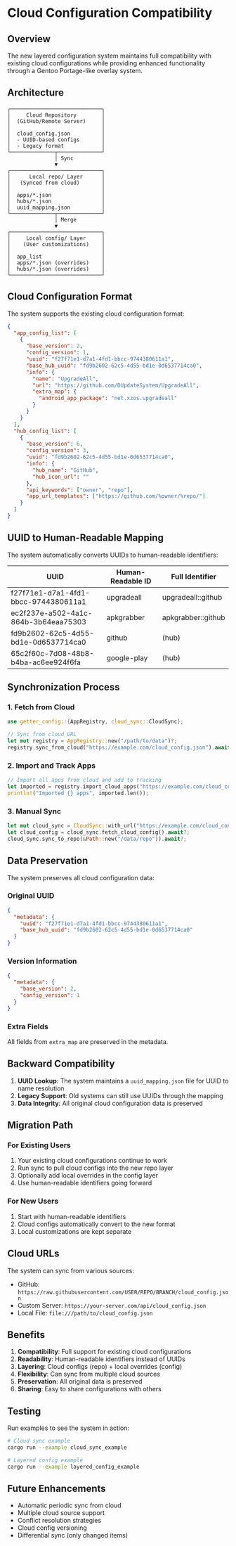 # Cloud Configuration Compatibility

## Overview

The new layered configuration system maintains full compatibility with existing cloud configurations while providing enhanced functionality through a Gentoo Portage-like overlay system.

## Architecture

```
┌─────────────────────────────┐
│     Cloud Repository        │
│  (GitHub/Remote Server)     │
│                             │
│  cloud_config.json          │
│  - UUID-based configs       │
│  - Legacy format            │
└──────────────┬──────────────┘
               │ Sync
               ▼
┌─────────────────────────────┐
│      Local repo/ Layer      │
│   (Synced from cloud)       │
│                             │
│  apps/*.json                │
│  hubs/*.json                │
│  uuid_mapping.json          │
└──────────────┬──────────────┘
               │ Merge
               ▼
┌─────────────────────────────┐
│     Local config/ Layer     │
│    (User customizations)    │
│                             │
│  app_list                   │
│  apps/*.json (overrides)    │
│  hubs/*.json (overrides)    │
└─────────────────────────────┘
```

## Cloud Configuration Format

The system supports the existing cloud configuration format:

```json
{
  "app_config_list": [
    {
      "base_version": 2,
      "config_version": 1,
      "uuid": "f27f71e1-d7a1-4fd1-bbcc-9744380611a1",
      "base_hub_uuid": "fd9b2602-62c5-4d55-bd1e-0d6537714ca0",
      "info": {
        "name": "UpgradeAll",
        "url": "https://github.com/DUpdateSystem/UpgradeAll",
        "extra_map": {
          "android_app_package": "net.xzos.upgradeall"
        }
      }
    }
  ],
  "hub_config_list": [
    {
      "base_version": 6,
      "config_version": 3,
      "uuid": "fd9b2602-62c5-4d55-bd1e-0d6537714ca0",
      "info": {
        "hub_name": "GitHub",
        "hub_icon_url": ""
      },
      "api_keywords": ["owner", "repo"],
      "app_url_templates": ["https://github.com/%owner/%repo/"]
    }
  ]
}
```

## UUID to Human-Readable Mapping

The system automatically converts UUIDs to human-readable identifiers:

| UUID | Human-Readable ID | Full Identifier |
|------|-------------------|-----------------|
| f27f71e1-d7a1-4fd1-bbcc-9744380611a1 | upgradeall | upgradeall::github |
| ec2f237e-a502-4a1c-864b-3b64eaa75303 | apkgrabber | apkgrabber::github |
| fd9b2602-62c5-4d55-bd1e-0d6537714ca0 | github | (hub) |
| 65c2f60c-7d08-48b8-b4ba-ac6ee924f6fa | google-play | (hub) |

## Synchronization Process

### 1. Fetch from Cloud

```rust
use getter_config::{AppRegistry, cloud_sync::CloudSync};

// Sync from cloud URL
let mut registry = AppRegistry::new("/path/to/data")?;
registry.sync_from_cloud("https://example.com/cloud_config.json").await?;
```

### 2. Import and Track Apps

```rust
// Import all apps from cloud and add to tracking
let imported = registry.import_cloud_apps("https://example.com/cloud_config.json").await?;
println!("Imported {} apps", imported.len());
```

### 3. Manual Sync

```rust
let mut cloud_sync = CloudSync::with_url("https://example.com/cloud_config.json".to_string());
let cloud_config = cloud_sync.fetch_cloud_config().await?;
cloud_sync.sync_to_repo(&Path::new("/data/repo")).await?;
```

## Data Preservation

The system preserves all cloud configuration data:

### Original UUID
```json
{
  "metadata": {
    "uuid": "f27f71e1-d7a1-4fd1-bbcc-9744380611a1",
    "base_hub_uuid": "fd9b2602-62c5-4d55-bd1e-0d6537714ca0"
  }
}
```

### Version Information
```json
{
  "metadata": {
    "base_version": 2,
    "config_version": 1
  }
}
```

### Extra Fields
All fields from `extra_map` are preserved in the metadata.

## Backward Compatibility

1. **UUID Lookup**: The system maintains a `uuid_mapping.json` file for UUID to name resolution
2. **Legacy Support**: Old systems can still use UUIDs through the mapping
3. **Data Integrity**: All original cloud configuration data is preserved

## Migration Path

### For Existing Users

1. Your existing cloud configurations continue to work
2. Run sync to pull cloud configs into the new repo layer
3. Optionally add local overrides in the config layer
4. Use human-readable identifiers going forward

### For New Users

1. Start with human-readable identifiers
2. Cloud configs automatically convert to the new format
3. Local customizations are kept separate

## Cloud URLs

The system can sync from various sources:

- GitHub: `https://raw.githubusercontent.com/USER/REPO/BRANCH/cloud_config.json`
- Custom Server: `https://your-server.com/api/cloud_config.json`
- Local File: `file:///path/to/cloud_config.json`

## Benefits

1. **Compatibility**: Full support for existing cloud configurations
2. **Readability**: Human-readable identifiers instead of UUIDs
3. **Layering**: Cloud configs (repo) + local overrides (config)
4. **Flexibility**: Can sync from multiple cloud sources
5. **Preservation**: All original data is preserved
6. **Sharing**: Easy to share configurations with others

## Testing

Run examples to see the system in action:

```bash
# Cloud sync example
cargo run --example cloud_sync_example

# Layered config example
cargo run --example layered_config_example
```

## Future Enhancements

- Automatic periodic sync from cloud
- Multiple cloud source support
- Conflict resolution strategies
- Cloud config versioning
- Differential sync (only changed items)